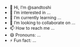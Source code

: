 - 👋 Hi, I’m @sandtoshi
- 👀 I’m interested in ...
- 🌱 I’m currently learning ...
- 💞️ I’m looking to collaborate on ...
- 📫 How to reach me ...
- 😄 Pronouns: ...
- ⚡ Fun fact: ...

<!---
sandtoshi/sandtoshi is a ✨ special ✨ repository because its `README.md` (this file) appears on your GitHub profile.
You can click the Preview link to take a look at your changes.
--->
